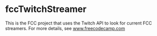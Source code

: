 # fccTwitchStreamer
This is the FCC project that uses the Twitch API to look for current FCC streamers. For more details, see www.freecodecamp.com

